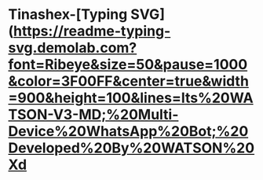 # Tinashex-[Typing SVG](https://readme-typing-svg.demolab.com?font=Ribeye&size=50&pause=1000&color=3F00FF&center=true&width=900&height=100&lines=Its%20WATSON-V3-MD;%20Multi-Device%20WhatsApp%20Bot;%20Developed%20By%20WATSON%20Xd
